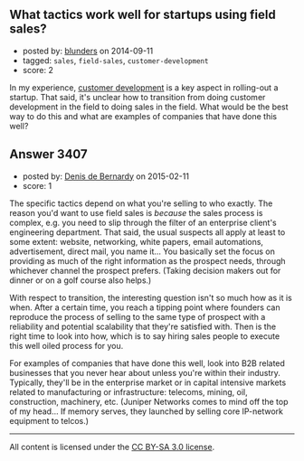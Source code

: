 ## What tactics work well for startups using field sales?

- posted by: [blunders](https://stackexchange.com/users/216182/blunders) on 2014-09-11
- tagged: `sales`, `field-sales`, `customer-development`
- score: 2

In my experience, [customer development][1] is a key aspect in rolling-out a startup. That said, it's unclear how to transition from doing customer development in the field to doing sales in the field. What would be the best way to do this and what are examples of companies that have done this well?


  [1]: http://market-by-numbers.com/customer-development/


## Answer 3407

- posted by: [Denis de Bernardy](https://stackexchange.com/users/182468/denis-de-bernardy) on 2015-02-11
- score: 1

The specific tactics depend on what you're selling to who exactly. The reason you'd want to use field sales is *because* the sales process is complex, e.g. you need to slip through the filter of an enterprise client's engineering department. That said, the usual suspects all apply at least to some extent: website, networking, white papers, email automations, advertisement, direct mail, you name it... You basically set the focus on providing as much of the right information as the prospect needs, through whichever channel the prospect prefers. (Taking decision makers out for dinner or on a golf course also helps.)

With respect to transition, the interesting question isn't so much how as it is when. After a certain time, you reach a tipping point where founders can reproduce the process of selling to the same type of prospect with a reliability and potential scalability that they're satisfied with. Then is the right time to look into how, which is to say hiring sales people to execute this well oiled process for you.

For examples of companies that have done this well, look into B2B related businesses that you never hear about unless you're within their industry. Typically, they'll be in the enterprise market or in capital intensive markets related to manufacturing or infrastructure: telecoms, mining, oil, construction, machinery, etc. (Juniper Networks comes to mind off the top of my head... If memory serves, they launched by selling core IP-network equipment to telcos.)



---

All content is licensed under the [CC BY-SA 3.0 license](https://creativecommons.org/licenses/by-sa/3.0/).
